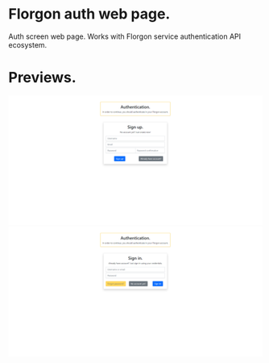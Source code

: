 # Florgon auth web page.
Auth screen web page. Works with Florgon service authentication API ecosystem.

# Previews.
![Signup](/previews/signup.png)
![Signin](/previews/signin.png)
